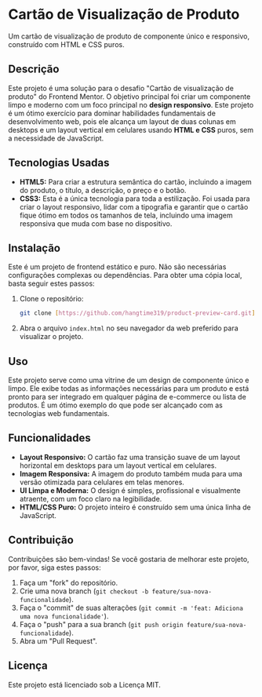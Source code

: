 # Cartão de Visualização de Produto

Um cartão de visualização de produto de componente único e responsivo, construído com HTML e CSS puros.

## Descrição

Este projeto é uma solução para o desafio "Cartão de visualização de produto" do Frontend Mentor. O objetivo principal foi criar um componente limpo e moderno com um foco principal no **design responsivo**. Este projeto é um ótimo exercício para dominar habilidades fundamentais de desenvolvimento web, pois ele alcança um layout de duas colunas em desktops e um layout vertical em celulares usando **HTML e CSS** puros, sem a necessidade de JavaScript.

## Tecnologias Usadas

* **HTML5:** Para criar a estrutura semântica do cartão, incluindo a imagem do produto, o título, a descrição, o preço e o botão.
* **CSS3:** Esta é a única tecnologia para toda a estilização. Foi usada para criar o layout responsivo, lidar com a tipografia e garantir que o cartão fique ótimo em todos os tamanhos de tela, incluindo uma imagem responsiva que muda com base no dispositivo.

## Instalação

Este é um projeto de frontend estático e puro. Não são necessárias configurações complexas ou dependências. Para obter uma cópia local, basta seguir estes passos:

1.  Clone o repositório:
    ```bash
    git clone [https://github.com/hangtime319/product-preview-card.git](https://github.com/hangtime319/product-preview-card.git)
    ```
2.  Abra o arquivo `index.html` no seu navegador da web preferido para visualizar o projeto.

## Uso

Este projeto serve como uma vitrine de um design de componente único e limpo. Ele exibe todas as informações necessárias para um produto e está pronto para ser integrado em qualquer página de e-commerce ou lista de produtos. É um ótimo exemplo do que pode ser alcançado com as tecnologias web fundamentais.

## Funcionalidades

* **Layout Responsivo:** O cartão faz uma transição suave de um layout horizontal em desktops para um layout vertical em celulares.
* **Imagem Responsiva:** A imagem do produto também muda para uma versão otimizada para celulares em telas menores.
* **UI Limpa e Moderna:** O design é simples, profissional e visualmente atraente, com um foco claro na legibilidade.
* **HTML/CSS Puro:** O projeto inteiro é construído sem uma única linha de JavaScript.

## Contribuição

Contribuições são bem-vindas! Se você gostaria de melhorar este projeto, por favor, siga estes passos:

1.  Faça um "fork" do repositório.
2.  Crie uma nova branch (`git checkout -b feature/sua-nova-funcionalidade`).
3.  Faça o "commit" de suas alterações (`git commit -m 'feat: Adiciona uma nova funcionalidade'`).
4.  Faça o "push" para a sua branch (`git push origin feature/sua-nova-funcionalidade`).
5.  Abra um "Pull Request".

## Licença

Este projeto está licenciado sob a Licença MIT.
